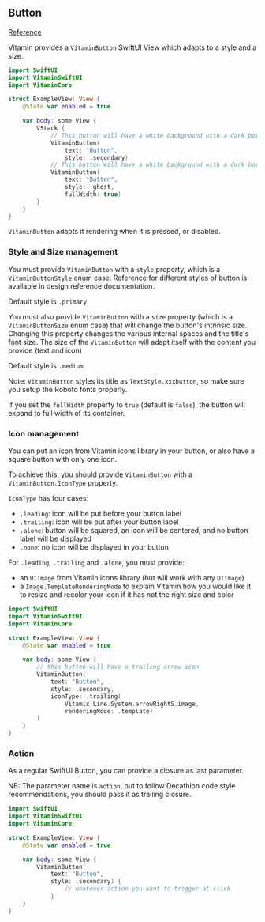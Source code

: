 ## Button
[Reference](https://www.decathlon.design/726f8c765/p/8008f8-button/b/50afe1)

Vitamin provides a `VitaminButton` SwiftUI View which adapts to a style and a size.

```swift
import SwiftUI
import VitaminSwiftUI
import VitaminCore

struct ExampleView: View {
    @State var enabled = true

    var body: some View {
        VStack {
            // This button will have a white background with a dark border
            VitaminButton(
                text: "Button",
                style: .secondary)
            // This button will have a white background with a dark border and expand to full width
            VitaminButton(
                text: "Button",
                style: .ghost,
                fullWidth: true)
        }
    }
}
```

`VitaminButton` adapts it rendering when it is pressed, or disabled.

### Style and Size management
You must provide `VitaminButton` with a `style` property, which is a `VitaminButtonStyle` enum case.
Reference for different styles of button is available in design reference documentation.

Default style is `.primary`.
 
You must also provide `VitaminButton` with a `size` property (which is a `VitaminButtonSize` enum case) that will change the button's intrinsic size. Changing this property changes the various internal spaces and the title's font size.
The size of the `VitaminButton` will adapt itself with the content you provide (text and icon)

Default style is `.medium`.

Note: `VitaminButton` styles its title as  `TextStyle.xxxbutton`, so make sure you setup the Roboto fonts properly.

If you set the `fullWidth` property to `true` (default is `false`), the button will expand to full width of its container.


### Icon management
You can put an icon from Vitamin icons library in your button, or also have a square button with only one icon.

To achieve this, you should provide `VitaminButton` with a `VitaminButton.IconType` property.

`IconType` has four cases:
- `.leading`: icon will be put before your button label
- `.trailing`: icon will be put after your button label
- `.alone`: button will be squared, an icon will be centered, and no button label will be displayed
- `.none`: no icon will be displayed in your button

For `.leading`, `.trailing` and `.alone`, you must provide:
- an `UIImage` from Vitamin icons library (but will work with any `UIImage`)
- a `Image.TemplateRenderingMode` to explain Vitamin how you would like it to resize and recolor your icon if it has not the right size and color

```swift
import SwiftUI
import VitaminSwiftUI
import VitaminCore

struct ExampleView: View {
    @State var enabled = true

    var body: some View {
        // this button will have a trailing arrow icon
        VitaminButton(
            text: "Button",
            style: .secondary,
            iconType: .trailing(
                Vitamix.Line.System.arrowRightS.image, 
                renderingMode: .template)
        )
    }
}
```


### Action
As a regular SwiftUI Button, you can provide a closure as last parameter. 

NB: The parameter name is `action`, but to follow Decathlon code style recommendations, you should pass it as trailing closure.

```swift
import SwiftUI
import VitaminSwiftUI
import VitaminCore

struct ExampleView: View {
    @State var enabled = true

    var body: some View {
        VitaminButton(
            text: "Button",
            style: .secondary) {
                // whatever action you want to trigger at click
            }
    }
}
```
